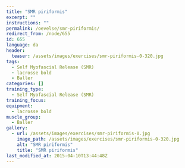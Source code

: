 ```yaml
---
title: "SMR piriformis"
excerpt: ""
instructions: ""
permalink: /oevelse/smr-piriformis/
redirect_from: /node/655
id: 655
language: da
header:
  teaser: /assets/images/exercises/smr-piriformis-0-320.jpg
tags:
  - Self Myofascial Release (SMR)
  - lacrosse bold
  - Baller
categories: []
training_type: 
  - Self Myofascial Release (SMR)
training_focus: 
equipment:
  - lacrosse bold
muscle_group:
  - Baller
gallery:
  - url: /assets/images/exercises/smr-piriformis-0.jpg
    image_path: /assets/images/exercises/smr-piriformis-0-320.jpg
    alt: "SMR piriformis"
    title: "SMR piriformis"
last_modified_at: 2015-04-10T13:44:48Z
---
```

